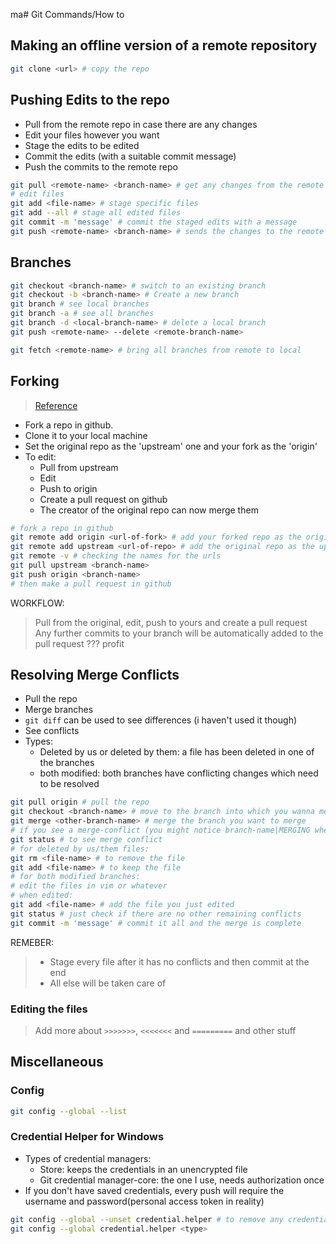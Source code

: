 ma# Git Commands/How to
## Making an offline version of a remote repository
```bash
git clone <url> # copy the repo
```

## Pushing Edits to the repo
- Pull from the remote repo in case there are any changes
- Edit your files however you want
- Stage the edits to be edited
- Commit the edits (with a suitable commit message)
- Push the commits to the remote repo
```bash
git pull <remote-name> <branch-name> # get any changes from the remote repository
# edit files
git add <file-name> # stage specific files
git add --all # stage all edited files
git commit -m 'message' # commit the staged edits with a message
git push <remote-name> <branch-name> # sends the changes to the remote repo eg: git push origin main
```

## Branches
```bash
git checkout <branch-name> # switch to an existing branch
git checkout -b <branch-name> # Create a new branch
git branch # see local branches
git branch -a # see all branches
git branch -d <local-branch-name> # delete a local branch
git push <remote-name> --delete <remote-branch-name>

git fetch <remote-name> # bring all branches from remote to local
```

## Forking
> [Reference](https://www.dataschool.io/how-to-contribute-on-github/)
- Fork a repo in github.
- Clone it to your local machine
- Set the original repo as the 'upstream' one and your fork as the 'origin'
- To edit:
	- Pull from upstream
	- Edit
	- Push to origin
	- Create a pull request on github
	- The creator of the original repo can now merge them
```bash
# fork a repo in github
git remote add origin <url-of-fork> # add your forked repo as the origin branch
git remote add upstream <url-of-repo> # add the original repo as the upstream branch
git remote -v # checking the names for the urls
git pull upstream <branch-name>
git push origin <branch-name>
# then make a pull request in github
```
WORKFLOW:
> Pull from the original, edit, push to yours and create a pull request
> Any further commits to your branch will be automatically added to the pull request
> ???
> profit

## Resolving Merge Conflicts
- Pull the repo
- Merge branches
- `git diff` can be used to see differences (i haven't used it though)
- See conflicts
- Types:
	- Deleted by us or deleted by them: a file has been deleted in one of the branches
	- both modified: both branches have conflicting changes which need to be resolved
```bash
git pull origin # pull the repo
git checkout <branch-name> # move to the branch into which you wanna merge
git merge <other-branch-name> # merge the branch you want to merge
# if you see a merge-conflict (you might notice branch-name|MERGING where the branch's name usually is)
git status # to see merge conflict
# for deleted by us/them files:
git rm <file-name> # to remove the file
git add <file-name> # to keep the file
# for both modified branches:
# edit the files in vim or whatever
# when edited:
git add <file-name> # add the file you just edited
git status # just check if there are no other remaining conflicts
git commit -m 'message' # commit it all and the merge is complete
```
REMEBER:
> - Stage every file after it has no conflicts and then commit at the end
> - All else will be taken care of

### Editing the files
> Add more about `>>>>>>>`, `<<<<<<<` and `=========` and other stuff

## Miscellaneous
### Config
```bash
git config --global --list
```

### Credential Helper for Windows
- Types of credential managers:
	- Store: keeps the credentials in an unencrypted file
	- Git credential manager-core: the one I use, needs authorization once
- If you don't have saved credentials, every push will require the username and password(personal access token in reality)
```bash
git config --global --unset credential.helper # to remove any credential manager
git config --global credential.helper <type>
```